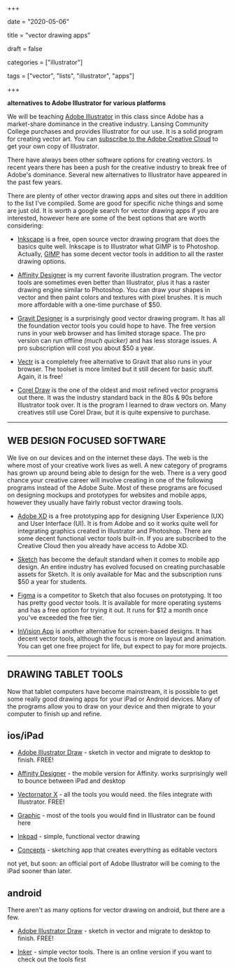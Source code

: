 +++



date = "2020-05-06"

title = "vector drawing apps"

draft = false

categories = ["illustrator"]

tags = ["vector", "lists", "illustrator", "apps"]



+++



**alternatives to Adobe Illustrator for various platforms**



<!--more-->



We will be teaching [Adobe Illustrator](https://www.adobe.com/products/illustrator.html) in this class since Adobe has a market-share dominance in the creative industry. Lansing Community College purchases and provides Illustrator for our use. It is a solid program for creating vector art. You can [subscribe to the Adobe Creative Cloud](https://www.adobe.com/creativecloud/buy/students.html) to get your own copy of Illustrator.



There have always been other software options for creating vectors. In recent years there has been a push for the creative industry to break free of Adobe's dominance. Several new alternatives to Illustrator have appeared in the past few years. 



There are plenty of other vector drawing apps and sites out there in addition to the list I've compiled. Some are good for specific niche things and some are just old. It is worth a google search for vector drawing apps if you are interested, however here are some of the best options that are worth considering: 



- [Inkscape](https://inkscape.org/) is a free, open source vector drawing program that does the basics quite well. Inkscape is to Illustrator what GIMP is to Photoshop. Actually, [GIMP](https://www.gimp.org/) has some decent vector tools in addition to all the raster drawing options. 

- [Affinity Designer](https://affinity.serif.com/en-us/designer/) is my current favorite illustration program. The vector tools are sometimes even better than Illustrator, plus it has a raster drawing engine similar to Photoshop. You can draw your shapes in vector and then paint colors and textures with pixel brushes. It is much more affordable with a one-time purchase of $50. 

- [Gravit Designer](https://www.designer.io/en/) is a surprisingly good vector drawing program. It has all the foundation vector tools you could hope to have. The free version runs in your web browser and has limited storage space. The pro version can run offline *(much quicker)* and has less storage issues. A pro subscription will cost you about $50 a year. 

- [Vectr](https://vectr.com/) is a completely free alternative to Gravit that also runs in your browser. The toolset is more limited but it still decent for basic stuff. Again, it is free! 

- [Corel Draw](https://www.coreldraw.com/en/product/coreldraw/) is the one of the oldest and most refined vector programs out there. It was the industry standard back in the 80s & 90s before Illustrator took over. It is the program I learned to draw vectors on. Many creatives still use Corel Draw, but it is quite expensive to purchase. 



---



## WEB DESIGN FOCUSED SOFTWARE



We live on our devices and on the internet these days. The web is the where most of your creative work lives as well. A new category of programs has grown up around being able to design for the web. There is a very good chance your creative career will involve creating in one of the following programs instead of the Adobe Suite. Most of these programs are focused on designing mockups and prototypes for websites and mobile apps, however they usually have fairly robust vector drawing tools. 



- [Adobe XD](https://www.adobe.com/products/xd.html) is a free prototyping app for designing User Experience (UX) and User Interface (UI). It is from Adobe and so it works quite well for integrating graphics created in Illustrator and Photoshop. There are some decent functional vector tools built-in. If you are subscribed to the Creative Cloud then you already have access to Adobe XD. 

- [Sketch](https://www.sketch.com/) has become the default standard when it comes to mobile app design. An entire industry has evolved focused on creating purchasable assets for Sketch. It is only available for Mac and the subscription runs $50 a year for students.

- [Figma](https://www.figma.com/) is a competitor to Sketch that also focuses on prototyping. It too has pretty good vector tools. It is available for more operating systems and has a free option for trying it out. It runs for $12 a month once you've exceeded the free tier. 

- [InVision App](https://www.invisionapp.com/studio) is another alternative for screen-based designs. It has decent vector tools, although the focus is more on layout and animation. You can get one free project for life, but expect to pay for more projects. 



---



## DRAWING TABLET TOOLS



Now that tablet computers have become mainstream, it is possible to get some really good drawing apps for your iPad or Android devices. Many of the programs allow you to draw on your device and then migrate to your computer to finish up and refine. 



## ios/iPad



- [Adobe Illustrator Draw](https://apps.apple.com/us/app/id911156590) - sketch in vector and migrate to desktop to finish. FREE!

- [Affinity Designer](https://affinity.serif.com/en-us/designer/ipad/) - the mobile version for Affinity. works surprisingly well to bounce between iPad and desktop

- [Vectornator X](https://apps.apple.com/us/app/vectornator-x-vector-art/id1219074514) - all the tools you would need. the files integrate with Illustrator. FREE! 

- [Graphic](https://apps.apple.com/us/app/id363317633) - most of the tools you would find in Illustrator can be found here

- [Inkpad](https://apps.apple.com/us/app/inkpad-graphic-design/id1057007769) - simple, functional vector drawing

- [Concepts](https://apps.apple.com/app/concepts/id560586497#?platform=ipad) - sketching app that creates everything as editable vectors



not yet, but soon: an official port of Adobe Illustrator will be coming to the iPad sooner than later. 



## android



There aren't as many options for vector drawing on android, but there are a few. 



- [Adobe Illustrator Draw](https://play.google.com/store/apps/details?id=com.adobe.creativeapps.draw) - sketch in vector and migrate to desktop to finish. FREE!

- [Inker](http://inker.co/) - simple vector tools. There is an online version if you want to check out the tools first
